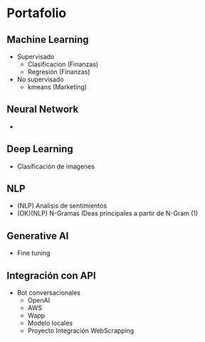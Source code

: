 # Portafolio

## Machine Learning 

* Supervisado
  - Clasificacion (Finanzas)
  - Regresión (Finanzas) 
* No supervisado
  - kmeans (Marketing) 

## Neural Network
* 
## Deep Learning  
* Clasificación de imagenes

## NLP
* (NLP) Analisis de sentimientos
* (OK)(NLP) N-Gramas IDeas principales a partir de N-Gram (1)

## Generative AI
* Fine tuning

## Integración con API 

* Bot conversacionales
  - OpenAI
  - AWS
  - Wapp
  - Modelo locales
  - Proyecto Integración WebScrapping

